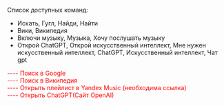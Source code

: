 Список доступных команд: 
- Искать, Гугл, Найди, Найти 
- Вики, Википедия 
- Включи музыку, Музыка, Хочу послушать музыку 
- Открой ChatGPT, Открой искусственный интеллект, Мне нужен искусственный интеллект, ChatGPT, Искусственный интеллект, Чат gpt 

<span style="color:red">---- Поиск в Google</span>  
<span style="color:red">---- Поиск в Википедия</span>  
<span style="color:red">---- Открыть плейлист в Yandex Music (необходима ссылка)</span>  
<span style="color:red">---- Открыть ChatGPT(Сайт OpenAI)</span>  
